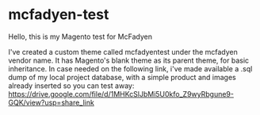 # mcfadyen-test

Hello, this is my Magento test for McFadyen

I've created a custom theme called mcfadyentest under the mcfadyen vendor name.
It has Magento's blank theme as its parent theme, for basic inheritance.
In case needed on the following link, i've made available a .sql dump of my local project database, with a simple product and images already inserted so you can test away:
https://drive.google.com/file/d/1MHKcSlJbMi5U0kfo_Z9wyRbgune9-GQK/view?usp=share_link
